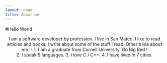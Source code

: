 ```yaml
---
layout: page
title: About me 
---
```


#Hello World
<p align='center'>
I am a software developer by profession. I live in San Mateo. I like to read articles and books. I write about some of the stuff I read.
Other trivia about me :-
1. I am a graduate from Cornell University. Go Big Red !<br/>
2. I speak 5 languages.
3. I love C / C++.
4. I have lived in 7 cities.
</p>
